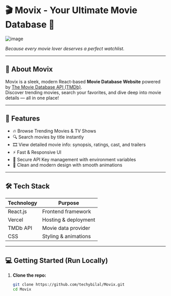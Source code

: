 # 🎬 Movix - Your Ultimate Movie Database 🎥

![image](https://github.com/user-attachments/assets/22c3b983-92c1-4550-b361-adff164c664f)

*Because every movie lover deserves a perfect watchlist.*

---

## 🚀 About Movix

Movix is a sleek, modern React-based **Movie Database Website** powered by [The Movie Database API (TMDb)](https://www.themoviedb.org/).  
Discover trending movies, search your favorites, and dive deep into movie details — all in one place!

---

## 🌟 Features

- 🔥 Browse Trending Movies & TV Shows  
- 🔍 Search movies by title instantly  
- 🎞️ View detailed movie info: synopsis, ratings, cast, and trailers  
- ⚡ Fast & Responsive UI  
- 🔐 Secure API Key management with environment variables  
- 🎨 Clean and modern design with smooth animations  

---

## 🛠️ Tech Stack

| Technology | Purpose                    |
|------------|----------------------------|
| React.js   | Frontend framework          |
| Vercel     | Hosting & deployment        |
| TMDb API   | Movie data provider         |
| CSS        | Styling & animations        |

---

## 💻 Getting Started (Run Locally)

1. **Clone the repo:**

   ```bash
   git clone https://github.com/techybilal/Movix.git
   cd Movix
